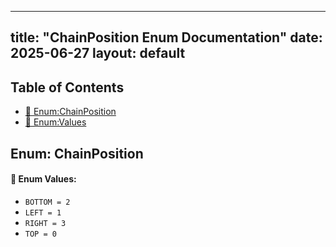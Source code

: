 <!-- Formatted by A³BS formatter.py -->
<!-- Generated by A³BS document.py -->
---
title: "ChainPosition Enum Documentation"
date: 2025-06-27
layout: default
---

## Table of Contents
- [🔧 Enum:ChainPosition](#enum-chainposition)
- [🔧 Enum:Values](#enum-values)
## Enum: ChainPosition
#### 📝 Enum Values:
<a name="enum-values"></a>
  - `BOTTOM = 2`
  - `LEFT = 1`
  - `RIGHT = 3`
  - `TOP = 0`